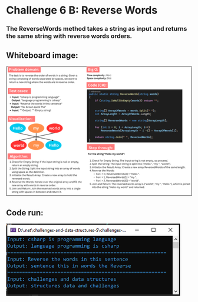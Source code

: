 # Challenge 6 B: Reverse Words

### The ReverseWords method takes a string as input and returns the same string with reverse words orders.

## Whiteboard image:
![Reverse Words](reverse-words.png)

## Code run:
![Code run](output6.PNG)